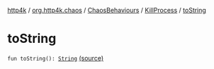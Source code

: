 [http4k](../../../index.md) / [org.http4k.chaos](../../index.md) / [ChaosBehaviours](../index.md) / [KillProcess](index.md) / [toString](./to-string.md)

# toString

`fun toString(): `[`String`](https://kotlinlang.org/api/latest/jvm/stdlib/kotlin/-string/index.html) [(source)](https://github.com/http4k/http4k/blob/master/http4k-testing-chaos/src/main/kotlin/org/http4k/chaos/ChaosBehaviours.kt#L114)